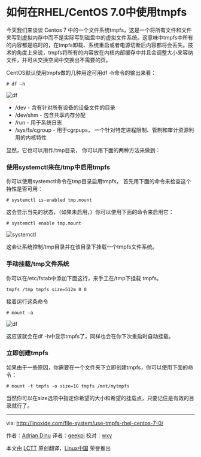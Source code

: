 如何在RHEL/CentOS 7.0中使用tmpfs
================================================================================
今天我们来谈谈 Centos 7 中的一个文件系统tmpfs，这是一个将所有文件和文件夹写到虚拟内存中而不是实际写到磁盘中的虚拟文件系统。这意味中tmpfs中所有的内容都是临时的，在tmpfs卸载、系统重启或者电源切断后内容都将会丢失。技术的角度上来说，tmpfs将所有的内容放在内核内部缓存中并且会调整大小来容纳文件，并可从交换空间中交换出不需要的页。

CentOS默认使用tmpfs做的几种用途可用df -h命令的输出来看：

    # df –h

![df](http://blog.linoxide.com/wp-content/uploads/2015/05/tmpfs1.jpg)

- /dev - 含有针对所有设备的设备文件的目录
- /dev/shm - 包含共享内存分配
- /run - 用于系统日志
- /sys/fs/cgroup - 用于cgrpups， 一个针对特定进程限制、管制和审计资源利用的内核特性

显然，它也可以用作/tmp目录， 你可以用下面的两种方法来做到：

### 使用systemctl来在/tmp中启用tmpfs ###

你可以使用systemctl命令在tmp目录启用tmpfs， 首先用下面的命令来检查这个特性是否可用：

    # systemctl is-enabled tmp.mount

这会显示当先的状态，（如果未启用，）你可以使用下面的命令来启用它：

    # systemctl enable tmp.mount

![systemctl](http://blog.linoxide.com/wp-content/uploads/2015/05/tmpfs3.jpg)

这会让系统控制/tmp目录并在该目录下挂载一个tmpfs文件系统。

### 手动挂载/tmp文件系统 ###

你可以在/etc/fstab中添加下面这行，来手工在/tmp下挂载 tmpfs。

    tmpfs /tmp tmpfs size=512m 0 0

接着运行这条命令

    # mount –a

![df](http://blog.linoxide.com/wp-content/uploads/2015/05/tmpfs2.jpg)

这应该就会在df -h中显示tmpfs了，同样也会在你下次重启时自动挂载。

### 立即创建tmpfs ###

如果由于一些原因，你需要在一个文件夹下立即创建tmpfs，你可以使用下面的命令：

    # mount -t tmpfs -o size=1G tmpfs /mnt/mytmpfs

当然你可以在size选项中指定你希望的大小和希望的挂载点，只要记住是有效的目录就行了。

--------------------------------------------------------------------------------

via: http://linoxide.com/file-system/use-tmpfs-rhel-centos-7-0/

作者：[Adrian Dinu][a]
译者：[geekpi](https://github.com/geekpi)
校对：[wxy](https://github.com/wxy)

本文由 [LCTT](https://github.com/LCTT/TranslateProject) 原创翻译，[Linux中国](https://linux.cn/) 荣誉推出

[a]:http://linoxide.com/author/adriand/
